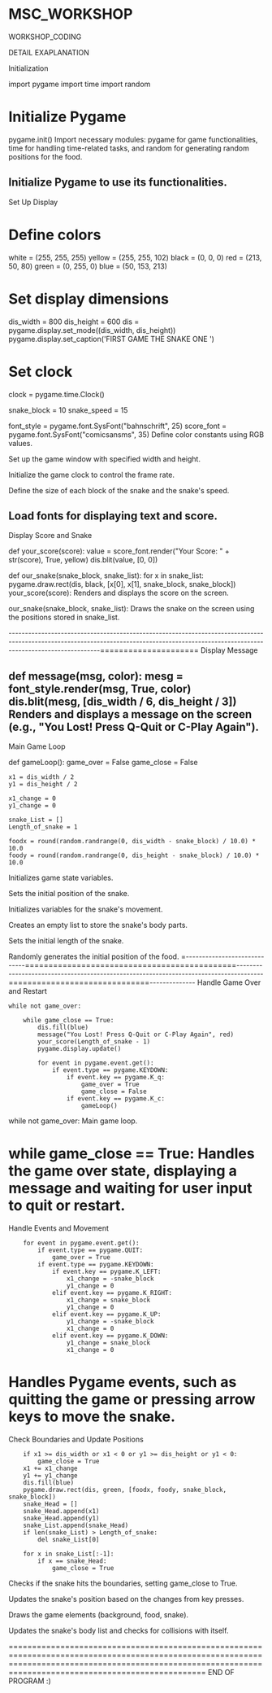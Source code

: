 # MSC_WORKSHOP
 WORKSHOP_CODING

DETAIL EXAPLANATION 

Initialization

import pygame
import time
import random

# Initialize Pygame
pygame.init()
Import necessary modules: pygame for game functionalities, time for handling time-related tasks, and random for generating random positions for the food.

Initialize Pygame to use its functionalities.
-------------------------------------------------------------------------------------------------------------------------------------------------------------------------------------------------------------
Set Up Display

# Define colors
white = (255, 255, 255)
yellow = (255, 255, 102)
black = (0, 0, 0)
red = (213, 50, 80)
green = (0, 255, 0)
blue = (50, 153, 213)

# Set display dimensions
dis_width = 800
dis_height = 600
dis = pygame.display.set_mode((dis_width, dis_height))
pygame.display.set_caption('FIRST GAME THE SNAKE ONE ')

# Set clock
clock = pygame.time.Clock()

snake_block = 10
snake_speed = 15

font_style = pygame.font.SysFont("bahnschrift", 25)
score_font = pygame.font.SysFont("comicsansms", 35)
Define color constants using RGB values.

Set up the game window with specified width and height.

Initialize the game clock to control the frame rate.

Define the size of each block of the snake and the snake's speed.

Load fonts for displaying text and score.
-------------------------------------------------------------------------------------------------------------------------------------------------------------------------------------------------------------
Display Score and Snake

def your_score(score):
    value = score_font.render("Your Score: " + str(score), True, yellow)
    dis.blit(value, [0, 0])

def our_snake(snake_block, snake_list):
    for x in snake_list:
        pygame.draw.rect(dis, black, [x[0], x[1], snake_block, snake_block])
your_score(score): Renders and displays the score on the screen.

our_snake(snake_block, snake_list): Draws the snake on the screen using the positions stored in snake_list.

----------------------------------------------------------------------------------------------------------------------------------------------------------------------------------------=====================
Display Message

def message(msg, color):
    mesg = font_style.render(msg, True, color)
    dis.blit(mesg, [dis_width / 6, dis_height / 3])
Renders and displays a message on the screen (e.g., "You Lost! Press Q-Quit or C-Play Again").
-------------------------------------------------------------------------------------------------------------------------------------------------------------------------------------------------------------
Main Game Loop

def gameLoop():
    game_over = False
    game_close = False

    x1 = dis_width / 2
    y1 = dis_height / 2

    x1_change = 0
    y1_change = 0

    snake_List = []
    Length_of_snake = 1

    foodx = round(random.randrange(0, dis_width - snake_block) / 10.0) * 10.0
    foody = round(random.randrange(0, dis_height - snake_block) / 10.0) * 10.0
Initializes game state variables.

Sets the initial position of the snake.

Initializes variables for the snake's movement.

Creates an empty list to store the snake's body parts.

Sets the initial length of the snake.

Randomly generates the initial position of the food.
=-----------------------------=============================================--------------------------------------------------------------------------------------==============================--------------
Handle Game Over and Restart

    while not game_over:

        while game_close == True:
            dis.fill(blue)
            message("You Lost! Press Q-Quit or C-Play Again", red)
            your_score(Length_of_snake - 1)
            pygame.display.update()

            for event in pygame.event.get():
                if event.type == pygame.KEYDOWN:
                    if event.key == pygame.K_q:
                        game_over = True
                        game_close = False
                    if event.key == pygame.K_c:
                        gameLoop()
while not game_over: Main game loop.

while game_close == True: Handles the game over state, displaying a message and waiting for user input to quit or restart.
==========================================================================================================================================================================================================
Handle Events and Movement

        for event in pygame.event.get():
            if event.type == pygame.QUIT:
                game_over = True
            if event.type == pygame.KEYDOWN:
                if event.key == pygame.K_LEFT:
                    x1_change = -snake_block
                    y1_change = 0
                elif event.key == pygame.K_RIGHT:
                    x1_change = snake_block
                    y1_change = 0
                elif event.key == pygame.K_UP:
                    y1_change = -snake_block
                    x1_change = 0
                elif event.key == pygame.K_DOWN:
                    y1_change = snake_block
                    x1_change = 0
Handles Pygame events, such as quitting the game or pressing arrow keys to move the snake.
============================================================================================================================================================================================================
Check Boundaries and Update Positions

        if x1 >= dis_width or x1 < 0 or y1 >= dis_height or y1 < 0:
            game_close = True
        x1 += x1_change
        y1 += y1_change
        dis.fill(blue)
        pygame.draw.rect(dis, green, [foodx, foody, snake_block, snake_block])
        snake_Head = []
        snake_Head.append(x1)
        snake_Head.append(y1)
        snake_List.append(snake_Head)
        if len(snake_List) > Length_of_snake:
            del snake_List[0]

        for x in snake_List[:-1]:
            if x == snake_Head:
                game_close = True
Checks if the snake hits the boundaries, setting game_close to True.

Updates the snake's position based on the changes from key presses.

Draws the game elements (background, food, snake).

Updates the snake's body list and checks for collisions with itself.


============================================================================================================================================================================================================
END OF PROGRAM :)
